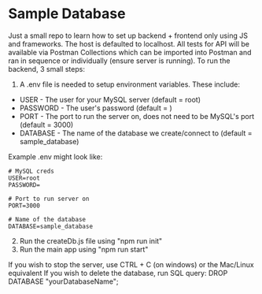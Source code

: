 # Sample Database
Just a small repo to learn how to set up backend + frontend only using JS and frameworks.
The host is defaulted to localhost. All tests for API will be available via Postman Collections which can
be imported into Postman and ran in sequence or individually (ensure server is running).
To run the backend, 3 small steps:

1. A .env file is needed to setup environment variables. These include:

- USER - The user for your MySQL server (default = root)
- PASSWORD - The user's password (default = )
- PORT - The port to run the server on, does not need to be MySQL's port (default = 3000)
- DATABASE - The name of the database we create/connect to (default = sample_database)

Example .env might look like:

```
# MySQL creds
USER=root
PASSWORD=

# Port to run server on
PORT=3000

# Name of the database
DATABASE=sample_database
```
2. Run the createDb.js file using "npm run init"
3. Run the main app using "npm run start"

If you wish to stop the server, use CTRL + C (on windows) or the Mac/Linux equivalent
If you wish to delete the database, run SQL query: DROP DATABASE "yourDatabaseName";
